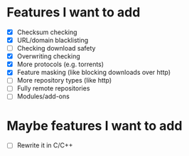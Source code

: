 # Features I want to add
- [x] Checksum checking
- [x] URL/domain blacklisting
- [  ] Checking download safety
- [x] Overwriting checking
- [x] More protocols (e.g. torrents)
- [x] Feature masking (like blocking downloads over http)
- [  ] More repository types (like http)
- [  ] Fully remote repositories
- [  ] Modules/add-ons

# Maybe features I want to add
- [  ] Rewrite it in C/C++

